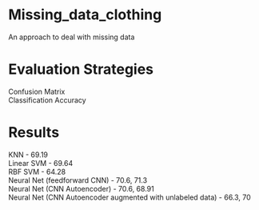 # Missing_data_clothing
An approach to deal with missing data 
# Evaluation Strategies
Confusion Matrix\
Classification Accuracy
# Results
KNN - 69.19\
Linear SVM - 69.64\
RBF SVM - 64.28\
Neural Net (feedforward CNN) - 70.6, 71.3\
Neural Net (CNN Autoencoder) - 70.6, 68.91\
Neural Net (CNN Autoencoder augmented with unlabeled data) - 66.3, 70